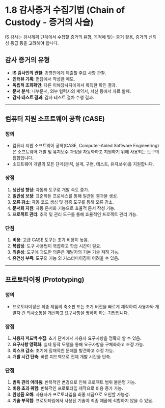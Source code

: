 # 1.8 감사증거 수집기법 (Chain of Custody - 증거의 사슬)

IS 감사는 감사계획 단계에서 수집할 증거의 유형, 목적에 맞는 증거 활용, 증거의 신뢰성 등급 등을 고려해야 합니다.

## 감사 증거의 유형
- **IS 감사인의 관찰**: 경영진에게 제출할 주요 사항 관찰.
- **인터뷰 기록**: 면담에서 작성한 메모.
- **독립적 조회확인**: 다른 이해당사자에게서 획득한 확인 결과.
- **문서 분석**: 내부문서, 외부 협력사의 계약서, 서신 등에서 자료 발췌.
- **감사 테스트 결과**: 감사 테스트 절차 수행 결과.

---

## 컴퓨터 지원 소프트웨어 공학 (CASE)

### 정의
- 컴퓨터 지원 소프트웨어 공학(CASE, Computer-Aided Software Engineering)은 소프트웨어 개발 및 유지보수 과정을 자동화하고 지원하기 위해 사용되는 도구의 집합입니다.
- 소프트웨어 개발의 모든 단계(분석, 설계, 구현, 테스트, 유지보수)를 지원합니다.

### 장점
1. **생산성 향상**: 자동화 도구로 개발 속도 증가.
2. **일관성 보장**: 표준화된 프로세스를 통해 일관된 결과물 생성.
3. **오류 감소**: 자동 코드 생성 및 검증 도구를 통해 오류 감소.
4. **문서화 지원**: 자동 문서화 기능으로 효율적 문서 작성 가능.
5. **프로젝트 관리**: 추적 및 관리 도구를 통해 효율적인 프로젝트 관리 가능.

### 단점
1. **비용**: 고급 CASE 도구는 초기 비용이 높음.
2. **복잡성**: 도구 사용법이 복잡하고 학습 시간이 필요.
3. **의존성**: 도구에 과도한 의존은 개발자의 기본 기술 저하 가능.
4. **유연성 부족**: 도구의 기능 외 커스터마이징이 어려울 수 있음.

---

## 프로토타이핑 (Prototyping)

### 정의
- 프로토타이핑은 최종 제품의 축소판 또는 초기 버전을 빠르게 제작하여 사용자와 개발자 간 의사소통을 개선하고 요구사항을 명확히 하는 기법입니다.

### 장점
1. **사용자 피드백 수집**: 초기 단계에서 사용자 요구사항을 명확히 할 수 있음.
2. **요구사항 명확화**: 실제 동작 모델을 통해 요구사항을 구체화하고 조정 가능.
3. **리스크 감소**: 초기에 잠재적인 문제를 발견하고 수정 가능.
4. **개발 시간 단축**: 빠른 피드백으로 전체 개발 시간을 단축.

### 단점
1. **범위 관리 어려움**: 반복적인 변경으로 인해 프로젝트 범위 불분명 가능.
2. **비용 초과 위험**: 반복적인 프로토타입 제작으로 비용 증가 가능.
3. **완성품 오해**: 사용자가 프로토타입을 최종 제품으로 오인할 가능성.
4. **기술 부적합**: 프로토타입에서 사용된 기술이 최종 제품에 적합하지 않을 수 있음.

